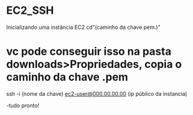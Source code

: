 # EC2_SSH
Inicializando uma instância EC2
cd"(caminho da chave pem.)"
# vc pode conseguir isso na pasta downloads>Propriedades, copia o caminho da chave .pem
ssh -i (nome da chave) ec2-user@000.00.00.00 (ip público da instancia)

-tudo pronto!
